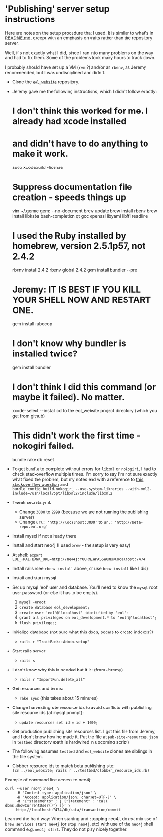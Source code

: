 # 'Publishing' server setup instructions

Here are notes on the setup procedure that I used.  It is similar to
what's in
[README.md](https://github.com/EOL/eol_website/blob/master/README.md),
except with an emphasis on traits rather than the repository server.

Well, it's not exactly what I did, since I ran into many problems on
the way and had to fix them.  Some of the problems took many hours to
track down.

I probably should have set up a VM (`rvm` ?) and/or an `rbenv`, as
Jeremy recommended, but I was undisciplined and didn't.

 * Clone the [`eol_website`](https://github.com/EOL/eol_website) repository.
 * Jeremy gave me the following instructions, which I didn't follow exactly:

    # I don't think this worked for me.  I already had xcode installed
    # and didn't have to do anything to make it work.
    sudo xcodebuild -license
    # Suppress documentation file creation - speeds things up
    vim ~/.gemrc
    gem: --no-document
    brew update
    brew install rbenv
    brew install libksba bash-completion qt gcc openssl libyaml libffi readline
    # I used the Ruby installed by homebrew, version 2.5.1p57, not 2.4.2
    rbenv install 2.4.2
    rbenv global 2.4.2
    gem install bundler --pre
    # Jeremy: IT IS BEST IF YOU KILL YOUR SHELL NOW AND RESTART ONE.
    gem install rubocop
    # I don't know why bundler is installed twice?
    gem install bundler
    # I don't think I did this command (or maybe it failed).  No matter.
    xcode-select --install
    cd to the eol_website project directory (which you get from github)
    # This didn't work the first time - nokogiri failed.
    bundle
    rake db:reset

 * To get `bundle` to complete without errors for `libxml` or `nokogiri`, 
   I had to check stackoverflow multiple times.  I'm sorry to say I'm
   not sure exactly what fixed the problem, but my notes end with a reference
   to [this stackoverflow question](https://stackoverflow.com/questions/39937394/gem-install-nokogiri-v-1-6-8-1-fails) and <br />
    `bundle config build.nokogiri --use-system-libraries --with-xml2-include=/usr/local/opt/libxml2/include/libxml2`
 * Tweak secrets.yml:
      * Change `3000` to `2999` (because we are not running the publishing server)
      * Change `url: 'http://localhost:3000'` to `url: 'http://beta-repo.eol.org'`
 * Install mysql if not already there
 * Install and start neo4j (I used `brew` - the setup is very easy)
 * At shell: `export EOL_TRAITBANK_URL=http://neo4j:YOURNEWPASSWORD@localhost:7474`
 * Install rails (see `rbenv install` above, or use `brew install` like I did)
 * Install and start mysql
 * Set up mysql 'eol' user and database.  You'll need to know the `mysql`
   root user password (or else it has to be empty).
      1. `mysql -uroot`
      1. `create database eol_development;`
      1. `create user 'eol'@'localhost' identified by 'eol';`
      1. `grant all privileges on eol_development.* to 'eol'@'localhost';`
      1. `flush privileges;`
 * Initialize database (not sure what this does, seems to create indexes?)
      * `rails r "TraitBank::Admin.setup"`
 * Start rails server
      * `rails s`
 * I don't know why this is needed but it is: (from Jeremy)
      * `rails r "ImportRun.delete_all"`
 * Get resources and terms:
      * `rake sync`  (this takes about 15 minutes)
 * Change harvesting site resource ids to avoid conflicts with publishing site resource ids (at mysql prompt):
      * `update resources set id = id + 1000;`
 * Get production publishing site resources list.  I got this file from Jeremy, and I don't know how he made it.  Put the file at `pub-site-resources.json` in `testbed` directory (path is hardwired in upcoming script)
 * The following assumes `testbed` and `eol_website` clones are siblings in the file system.
 * Clobber resource ids to match beta publishing site: <br/>
    `(cd ../eol_website; rails r ../testbed/clobber_resource_ids.rb)`

Example of command line access to neo4j:

    curl --user neo4j:neo4j \
         -H "Content-type: application/json" \
         -H "Accept: application/json; charset=UTF-8" \
         -d '{"statements" : [ {"statement" : "call dbms.showCurrentUser()"} ]}' \
         http://localhost:7474/db/data/transaction/commit

Learned the hard way: When starting and stopping neo4j, do *not* mix
use of `brew services start neo4j` (or `stop neo4j`, etc) with use of
the `neo4j` shell command e.g. `neo4j start`.  They do not play nicely
together.

